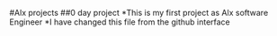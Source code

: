 #Alx projects
##0 day project
*This is my first project as Alx software Engineer
*I have changed this file from the github interface
